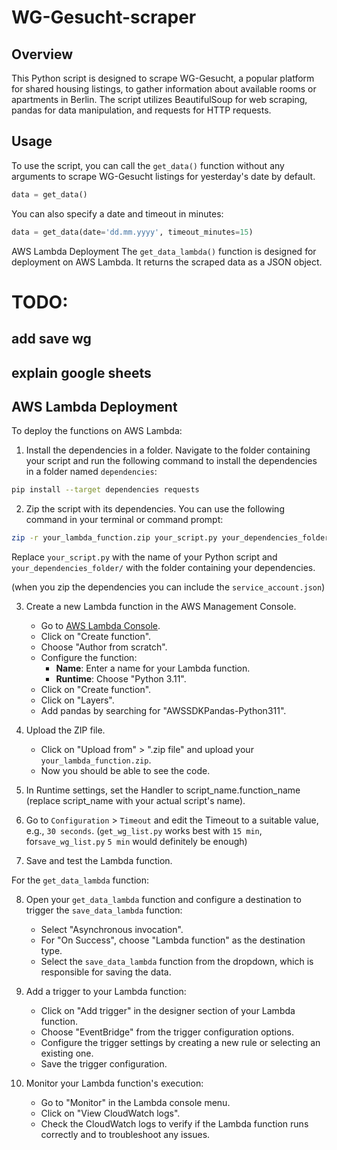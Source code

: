 # WG-Gesucht-scraper

## Overview
This Python script is designed to scrape WG-Gesucht, a popular platform for shared housing listings, to gather information about available rooms or apartments in Berlin. The script utilizes BeautifulSoup for web scraping, pandas for data manipulation, and requests for HTTP requests.

## Usage
To use the script, you can call the `get_data()` function without any arguments to scrape WG-Gesucht listings for yesterday's date by default.
```python
data = get_data()
```

You can also specify a date and timeout in minutes:
```python
data = get_data(date='dd.mm.yyyy', timeout_minutes=15)
```

AWS Lambda Deployment
The `get_data_lambda()` function is designed for deployment on AWS Lambda. It returns the scraped data as a JSON object.

# TODO:
## add save wg
## explain google sheets

## AWS Lambda Deployment

To deploy the functions on AWS Lambda:

1. Install the dependencies in a folder. Navigate to the folder containing your script and run the following command to install the dependencies in a folder named `dependencies`:

```bash
pip install --target dependencies requests
```

2. Zip the script with its dependencies. You can use the following command in your terminal or command prompt:
```bash
zip -r your_lambda_function.zip your_script.py your_dependencies_folder/
```
Replace `your_script.py` with the name of your Python script and `your_dependencies_folder/` with the folder containing your dependencies.

(when you zip the dependencies you can include the `service_account.json`)

3. Create a new Lambda function in the AWS Management Console.
    - Go to [AWS Lambda Console](https://console.aws.amazon.com/lambda/).
    - Click on "Create function".
    - Choose "Author from scratch".
    - Configure the function:
        - **Name**: Enter a name for your Lambda function.
        - **Runtime**: Choose "Python 3.11".
    - Click on "Create function".
    - Click on "Layers".
    - Add pandas by searching for "AWSSDKPandas-Python311".

4. Upload the ZIP file.
    - Click on "Upload from" > ".zip file" and upload your `your_lambda_function.zip`.
    - Now you should be able to see the code.

5. In Runtime settings, set the Handler to script_name.function_name (replace script_name with your actual script's name).

6. Go to `Configuration` > `Timeout` and edit the Timeout to a suitable value, e.g., `30 seconds`.
    (`get_wg_list.py` works best with `15 min`, for`save_wg_list.py` `5 min` would definitely be enough)

7. Save and test the Lambda function.

For the `get_data_lambda` function:

8. Open your `get_data_lambda` function and configure a destination to trigger the `save_data_lambda` function:
    - Select "Asynchronous invocation".
    - For "On Success", choose "Lambda function" as the destination type.
    - Select the `save_data_lambda` function from the dropdown, which is responsible for saving the data.

9. Add a trigger to your Lambda function:
    - Click on "Add trigger" in the designer section of your Lambda function.
    - Choose "EventBridge" from the trigger configuration options.
    - Configure the trigger settings by creating a new rule or selecting an existing one.
    - Save the trigger configuration.

10. Monitor your Lambda function's execution:
    - Go to "Monitor" in the Lambda console menu.
    - Click on "View CloudWatch logs".
    - Check the CloudWatch logs to verify if the Lambda function runs correctly and to troubleshoot any issues.